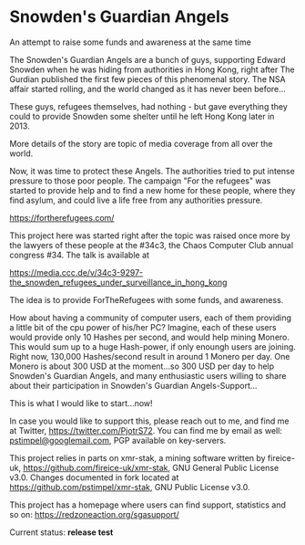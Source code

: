 # Snowden's Guardian Angels
An attempt to raise some funds and awareness at the same time

The Snowden's Guardian Angels are a bunch of guys, supporting Edward Snowden when he was hiding from authorities in Hong Kong, right after The Gurdian published the first few pieces of this phenomenal story. The NSA affair started rolling, and the world changed as it has never been before...

These guys, refugees themselves, had nothing - but gave everything they could to provide Snowden some shelter until he left Hong Kong later in 2013.

More details of the story are topic of media coverage from all over the world. 

Now, it was time to protect these Angels. The authorities tried to put intense pressure to those poor people. The campaign "For the refugees" was started to provide help and to find a new home for these people, where they find asylum, and could live a life free from any authorities pressure.

https://fortherefugees.com/

This project here was started right after the topic was raised once more by the lawyers of these people at the #34c3, the Chaos Computer Club annual congress #34. The talk is available at 

https://media.ccc.de/v/34c3-9297-the_snowden_refugees_under_surveillance_in_hong_kong

The idea is to provide ForTheRefugees with some funds, and awareness. 

How about having a community of computer users, each of them providing a little bit of the cpu power of his/her PC? Imagine, each of these users would provide only 10 Hashes per second, and would help mining Monero. This would sum up to a huge Hash-power, if only enoungh users are joining. Right now, 130,000 Hashes/second result in around 1 Monero per day. One Monero is about 300 USD at the moment...so 300 USD per day to help Snowden's Guardian Angels, and many enthusiastic users willing to share about their participation in Snowden's Guardian Angels-Support...

This is what I would like to start...now!

In case you would like to support this, please reach out to me, and find me at Twitter, https://twitter.com/PjotrS72.
You can find me by email as well: pstimpel@googlemail.com, PGP available on key-servers.

This project relies in parts on xmr-stak, a mining software written by fireice-uk, https://github.com/fireice-uk/xmr-stak, GNU General Public License v3.0. Changes documented in fork located at https://github.com/pstimpel/xmr-stak, GNU Public License v3.0.

This project has a homepage where users can find support, statistics and so on: https://redzoneaction.org/sgasupport/

Current status: **release test**




